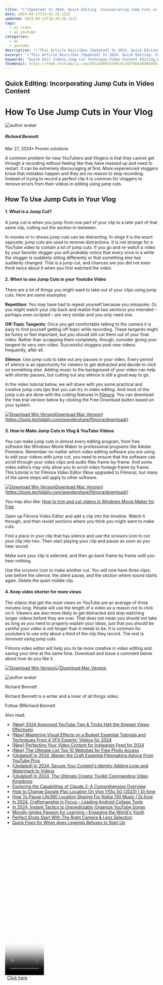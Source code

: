 ```yaml
---
title: "\"[Updated] In 2024, Quick Editing  Incorporating Jump Cuts in Video Content\""
date: 2024-09-17T19:42:29.132Z
updated: 2024-09-22T18:28:20.131Z
tags:
  - ai video
  - ai youtube
categories:
  - ai
  - youtube
description: "\"This Article Describes [Updated] In 2024, Quick Editing: Incorporating Jump Cuts in Video Content\""
excerpt: "\"This Article Describes [Updated] In 2024, Quick Editing: Incorporating Jump Cuts in Video Content\""
keywords: "Quick Edit Videos,Jump Cut Technique,Video Content Editing,Dynamic Cut Edits,Seamless Video Transitions,Professional Editing Tips,Enhance Video Production"
thumbnail: https://thmb.techidaily.com/4552dd09d3248cdc2d2f0b5a8866485e28d07f676a831c6174ae4d9651da8ef0.jpg
---
```


## Quick Editing: Incorporating Jump Cuts in Video Content

# How To Use Jump Cuts in Your Vlog

![author avatar](https://images.wondershare.com/filmora/article-images/richard-bennett.jpg)

##### Richard Bennett

 Mar 27, 2024• Proven solutions

A common problem for new YouTubers and Vlogers is that they cannot get through a recording without feeling like they have messed up and need to restart. It can be extremely discouraging at first. More experienced vloggers know that mistakes happen and they are no reason to stop recording. Instead of trying to record a perfect clip it is common for vloggers to remove errors from their videos in editing using jump cuts.

## How To Use Jump Cuts in Your Vlog

#### 1\. What is a Jump Cut?

A jump cut is when you jump from one part of your clip to a later part of that same clip, cutting out the section in-between.

In movies or tv shows jump cuts can be distracting. In vlogs it is the exact opposite; jump cuts are used to remove distractions. It is not strange for a YouTube video to contain a lot of jump cuts. If you go and re-watch a video by your favorite vlogger you will probably notice that every once in a while the vlogger is suddenly sitting differently or that something else has suddenly changed. That is a jump cut, and chances are you did not even think twice about it when you first watched the video.

#### 2\. When to use Jump Cuts in your Youtube Video

There are a lot of things you might want to take out of your clips using jump cuts. Here are some examples:

**Repetition**: You may have had to repeat yourself because you misspoke. Or, you might watch your clip back and realize that two sections you intended – perhaps even scripted – are very similar and you only need one.

**Off-Topic Tangents**: Once you get comfortable talking to the camera it is easy to find yourself getting off-topic while recording. These tangents might be funny or feel important, but you should still cut them out of your final video. Rather than scrapping them completely, though, consider giving your tangent its very own video. Successful vloggers post new videos frequently, after all.

**Silence**: Use jump cuts to take out any pauses in your video. Every period of silence is an opportunity for viewers to get distracted and decide to click on something else. Adding music to the background of your video can help with shorter pauses, but cutting out any silence is still a good way to go.

In the video tutorial below, we will share with you some practical and creative jump cuts tips that you can try in video editing. And most of the jump cuts are done with the cutting features in [Filmora](https://tools.techidaily.com/wondershare/filmora/download/). You can download the free trial version below by clicking the Free Download button based on your system.

[![Download Win Version](https://images.wondershare.com/filmora/guide/download-btn-win.jpg)](https://tools.techidaily.com/wondershare/filmora/download/)[Download Mac Version](https://images.wondershare.com/filmora/guide/download-btn-mac.jpg)](https://tools.techidaily.com/wondershare/filmora/download/)

#### 3\. How to Make Jump Cuts in Vlog & YouTube Videos

You can make jump cuts in almost every editing program, from free software like Windows Movie Maker to professional programs like Adobe Premiere. Remember no matter which video editing software you are using to edit your videos with jump cut, you need to ensure that the software can scroll through your video clips and audio files frame-by-frame. And some video editors may only allow you to scroll video footage frame by frame. This tutorial is for Filmora Video Editor (Now upgraded to Filmora), but many of the same steps will apply to other software.

[![Download Win Version](https://images.wondershare.com/filmora/guide/download-btn-win.jpg)](https://tools.techidaily.com/wondershare/filmora/download/)[Download Mac Version](https://images.wondershare.com/filmora/guide/download-btn-mac.jpg)](https://tools.techidaily.com/wondershare/filmora/download/)

You may also like: [How to trim and cut videos in Windows Movie Maker for Free](https://tools.techidaily.com/wondershare/filmora/download/)

Open up Filmora Video Editor and add a clip into the timeline. Watch it through, and then revisit sections where you think you might want to make cuts.

Find a place in your clip that has silence and use the scissors icon to cut your clip into two. Then start playing your clip and pause as soon as you hear sound.

Make sure your clip is selected, and then go back frame by frame until you hear nothing.

Use the scissors icon to make another cut. You will now have three clips; one before the silence, the silent pause, and the section where sound starts again. Delete the quiet middle clip.

#### 4\. Keep video shorter for more views

The videos that get the most views on YouTube are an average of three minutes long. People will use the length of a video as a reason not to click on it. Viewers are also more likely to get distracted and stop watching longer videos before they are over. That does not mean you should not take as long as you need to properly explain your ideas, just that you should be careful your video is not longer than it needs to be. It is common for youtubers to use only about a third of the clip they record. The rest is removed using jump cuts.

Filmora video editor will help you to be more creative in video editing and saving your time at the same time. Download and leave a comment below about how do you like it.

[![Download Win Version](https://images.wondershare.com/filmora/guide/download-btn-win.jpg)](https://tools.techidaily.com/wondershare/filmora/download/)[![Download Mac Version](https://images.wondershare.com/filmora/guide/download-btn-mac.jpg)](https://tools.techidaily.com/wondershare/filmora/download/)

![author avatar](https://images.wondershare.com/filmora/article-images/richard-bennett.jpg)

Richard Bennett

Richard Bennett is a writer and a lover of all things video.

Follow @Richard Bennett

<ins class="adsbygoogle"
     style="display:block"
     data-ad-format="autorelaxed"
     data-ad-client="ca-pub-7571918770474297"
     data-ad-slot="1223367746"></ins>

<ins class="adsbygoogle"
     style="display:block"
     data-ad-client="ca-pub-7571918770474297"
     data-ad-slot="8358498916"
     data-ad-format="auto"
     data-full-width-responsive="true"></ins>

<span class="atpl-alsoreadstyle">Also read:</span>
<div><ul>
<li><a href="https://fox-info.techidaily.com/new-2024-approved-youtube-tips-and-tricks-halt-the-snippet-views-effectively/"><u>[New] 2024 Approved YouTube Tips & Tricks Halt the Snippet Views Effectively</u></a></li>
<li><a href="https://youtube-lab.techidaily.com/astering-visual-effects-on-a-budget-essential-tutorials-and-techniques-from-4-vfx-experts-videos-for-2024/"><u>[New] Mastering Visual Effects on a Budget Essential Tutorials and Techniques From 4 VFX Experts' Videos for 2024</u></a></li>
<li><a href="https://facebook-videos.techidaily.com/new-perfecting-your-video-content-for-instagram-feed-for-2024/"><u>[New] Perfecting Your Video Content for Instagram Feed for 2024</u></a></li>
<li><a href="https://fox-friendly.techidaily.com/new-the-ultimate-list-top-10-websites-for-free-photo-access/"><u>[New] The Ultimate List Top 10 Websites for Free Photo Access</u></a></li>
<li><a href="https://youtube-lab.techidaily.com/ed-in-2024-master-the-craft-essential-filmmaking-advice-from-youtube-pros/"><u>[Updated] In 2024, Master the Craft Essential Filmmaking Advice From YouTube Pros</u></a></li>
<li><a href="https://youtube-lab.techidaily.com/ed-in-2024-secure-your-contents-identity-adding-logo-and-watermark-to-videos/"><u>[Updated] In 2024, Secure Your Content's Identity Adding Logo and Watermark to Videos</u></a></li>
<li><a href="https://youtube-lab.techidaily.com/ed-in-2024-the-ultimate-creator-toolkit-commanding-video-kingdoms/"><u>[Updated] In 2024, The Ultimate Creator Toolkit Commanding Video Kingdoms</u></a></li>
<li><a href="https://tech-hub.techidaily.com/exploring-the-capabilities-of-claude-2-a-comprehensive-overview/"><u>Exploring the Capabilities of Claude 2: A Comprehensive Overview</u></a></li>
<li><a href="https://fake-location.techidaily.com/how-to-change-google-play-location-on-vivo-y55s-5g-2023-drfone-by-drfone-virtual-android/"><u>How to Change Google Play Location On Vivo Y55s 5G (2023) | Dr.fone</u></a></li>
<li><a href="https://location-social.techidaily.com/how-to-pause-life360-location-sharing-for-nokia-130-music-drfone-by-drfone-virtual-android/"><u>How To Pause Life360 Location Sharing For Nokia 130 Music | Dr.fone</u></a></li>
<li><a href="https://extra-resources.techidaily.com/in-2024-craftsmanship-in-focus-leading-android-collage-tools/"><u>In 2024, Craftsmanship in Focus – Leading Android Collage Tools</u></a></li>
<li><a href="https://youtube-lab.techidaily.com/24-instant-tactics-to-unpredictably-organize-youtube-songs/"><u>In 2024, Instant Tactics to Unpredictably Organize YouTube Songs</u></a></li>
<li><a href="https://mondly-stories.techidaily.com/mondly-ignites-passion-for-learning-engaging-the-worlds-youth/"><u>Mondly Ignites Passion for Learning – Engaging the World's Youth</u></a></li>
<li><a href="https://youtube-lab.techidaily.com/ct-shots-start-with-the-right-camera-and-lens-selection/"><u>Perfect Shots Start With The Right Camera & Lens Selection</u></a></li>
<li><a href="https://win-blog.techidaily.com/quick-fixes-for-when-apex-legends-refuses-to-start-up/"><u>Quick Fixes for When Apex Legends Refuses to Start Up</u></a></li>
</ul></div>

<!-- affiliate ads begin -->
<span id="1993651">
					<video width="128" height="480" style="cursor:pointer"
           poster="//a.impactradius-go.com/display-clicktoplayimage/1993651.png"
           onclick="if(!this.playClicked){this.play();this.setAttribute('controls',true);this.playClicked=true;}">
	   <source src="//a.impactradius-go.com/display-ad/22993-1993651">
	   <img src="//a.impactradius-go.com/display-clicktoplayimage/1993651.png" style="border: none; height: 100%; width: 100%; object-fit: contain">
	</video>
	<div style="width:80px;text-align:center"><a href="javascript:window.open(decodeURIComponent('https%3A%2F%2Fhomestyler.sjv.io%2Fc%2F5597632%2F1993651%2F22993'), '_blank');void(0);">Click here</a></div>
</span>
<img height="0" width="0" src="https://imp.pxf.io/i/5597632/1993651/22993" style="position:absolute;visibility:hidden;" border="0" />
<!-- affiliate ads end -->

